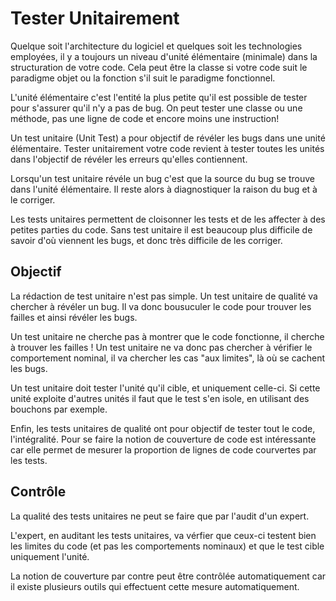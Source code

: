 Tester Unitairement
===================

Quelque soit l'architecture du logiciel et quelques soit les technologies employées, il y a toujours un niveau d'unité élémentaire (minimale) dans la structuration de votre code. Cela peut être la classe si votre code suit le paradigme objet ou la fonction s'il suit le paradigme fonctionnel.

L'unité élémentaire c'est l'entité la plus petite qu'il est possible de tester pour s'assurer qu'il n'y a pas de bug. On peut tester une classe ou une méthode, pas une ligne de code et encore moins une instruction!

Un test unitaire (Unit Test) a pour objectif de révéler les bugs dans une unité élémentaire.
Tester unitairement votre code revient à tester toutes les unités dans l'objectif de révéler les erreurs qu'elles contiennent.

Lorsqu'un test unitaire révéle un bug c'est que la source du bug se trouve dans l'unité élémentaire. Il reste alors à diagnostiquer la raison du bug et à le corriger.

Les tests unitaires permettent de cloisonner les tests et de les affecter à des petites parties du code. Sans test unitaire il est beaucoup plus difficile de savoir d'où viennent les bugs, et donc très difficile de les corriger.

Objectif
--------

La rédaction de test unitaire n'est pas simple. Un test unitaire de qualité va chercher à révéler un bug. Il va donc bousuculer le code pour trouver les failles et ainsi révéler les bugs.

Un test unitaire ne cherche pas à montrer que le code fonctionne, il cherche à trouver les failles ! Un test unitaire ne va donc pas chercher à vérifier le comportement nominal, il va chercher les cas "aux limites", là où se cachent les bugs.

Un test unitaire doit tester l'unité qu'il cible, et uniquement celle-ci. Si cette unité exploite d'autres unités il faut que le test s'en isole, en utilisant des bouchons par exemple.

Enfin, les tests unitaires de qualité ont pour objectif de tester tout le code, l'intégralité. Pour se faire la notion de couverture de code est intéressante car elle permet de mesurer la proportion de lignes de code courvertes par les tests.

Contrôle
--------

La qualité des tests unitaires ne peut se faire que par l'audit d'un expert.

L'expert, en auditant les tests unitaires, va vérfier que ceux-ci testent bien les limites du code (et pas les comportements nominaux) et que le test cible uniquement l'unité.

La notion de couverture par contre peut être contrôlée automatiquement car il existe plusieurs outils qui effectuent cette mesure automatiquement.